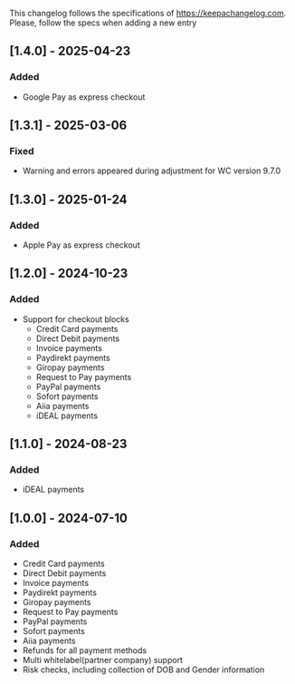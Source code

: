 This changelog follows the specifications of https://keepachangelog.com. Please, follow the specs when adding a new entry

## [1.4.0] - 2025-04-23

### Added

- Google Pay as express checkout


## [1.3.1] - 2025-03-06

### Fixed

- Warning and errors appeared during adjustment for WC version 9.7.0


## [1.3.0] - 2025-01-24

### Added

- Apple Pay as express checkout


## [1.2.0] - 2024-10-23

### Added

- Support for checkout blocks
  - Credit Card payments
  - Direct Debit payments
  - Invoice payments
  - Paydirekt payments
  - Giropay payments
  - Request to Pay payments
  - PayPal payments
  - Sofort payments
  - Aiia payments
  - iDEAL payments

## [1.1.0] - 2024-08-23

### Added

- iDEAL payments

## [1.0.0] - 2024-07-10

### Added

- Credit Card payments
- Direct Debit payments
- Invoice payments
- Paydirekt payments
- Giropay payments
- Request to Pay payments
- PayPal payments
- Sofort payments
- Aiia payments
- Refunds for all payment methods
- Multi whitelabel(partner company) support
- Risk checks, including collection of DOB and Gender information
